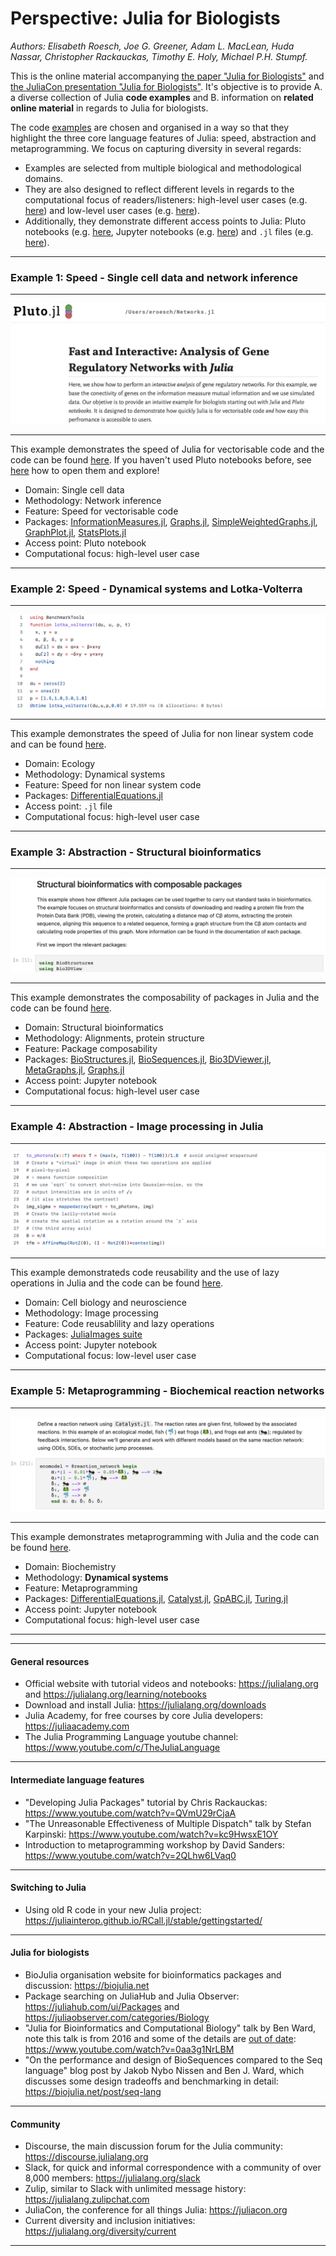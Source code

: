 # Perspective: Julia for Biologists
*Authors: Elisabeth Roesch, Joe G. Greener, Adam L. MacLean, Huda Nassar, Christopher Rackauckas, Timothy E. Holy, Michael P.H. Stumpf.*


This is the online material accompanying [the paper "Julia for Biologists"](https://arxiv.org/abs/2109.09973) and [the JuliaCon presentation "Julia for Biologists"](https://www.youtube.com/watch?v=gRj7E5kYG1I). It's objective is to provide A. a diverse collection of Julia **code examples** and B. information on **related online material** in regards to Julia for biologists. 

The code [examples](https://github.com/ElisabethRoesch/Perspective_Julia_for_Biologists/tree/main/Examples) are chosen and organised in a way so that they highlight the three core language features of Julia: speed, abstraction and metaprogramming. We focus on capturing diversity in several regards:
- Examples are selected from multiple biological and methodological domains. 
- They are also designed to reflect different levels in regards to the computational focus of readers/listeners: high-level user cases (e.g. [here](https://github.com/ElisabethRoesch/Perspective_Julia_for_Biologists/blob/main/Examples/Metaprogramming/Dynamical-systems-modeling.ipynb)) and low-level user cases (e.g. [here](https://github.com/ElisabethRoesch/Perspective_Julia_for_Biologists/tree/main/Examples/Abstraction/images_lazy)).
- Additionally, they demonstrate different access points to Julia: Pluto notebooks (e.g. [here](https://github.com/ElisabethRoesch/Perspective_Julia_for_Biologists/blob/main/Examples/Speed/Example_Network_Inference_from_Single_Cell_Data), Jupyter notebooks (e.g. [here](https://github.com/ElisabethRoesch/Perspective_Julia_for_Biologists/blob/main/Examples/Metaprogramming/Dynamical-systems-modeling.ipynb)) and ``.jl`` files (e.g. [here](https://github.com/ElisabethRoesch/Perspective_Julia_for_Biologists/tree/main/Examples/Abstraction/images_lazy)).
____
### Example 1: Speed - Single cell data and network inference
____
[![name](https://github.com/ElisabethRoesch/Perspective_Julia_for_Biologists/blob/main/figs/speed_network.png)](https://github.com/ElisabethRoesch/Perspective_Julia_for_Biologists/blob/main/Examples/Speed/Example_Network_Inference_from_Single_Cell_Data)

____

This example demonstrates the speed of Julia for vectorisable code and the code can be found [here](https://github.com/ElisabethRoesch/Perspective_Julia_for_Biologists/blob/main/Examples/Speed/Example_Network_Inference_from_Single_Cell_Data). If you haven't used Pluto notebooks before, see [here](https://github.com/fonsp/Pluto.jl) how to open them and explore!
* Domain: Single cell data
* Methodology: Network inference
* Feature: Speed for vectorisable code
* Packages: [InformationMeasures.jl](https://github.com/Tchanders/InformationMeasures.jl), [Graphs.jl](https://juliagraphs.org/Graphs.jl/dev/), [SimpleWeightedGraphs.jl](https://github.com/JuliaGraphs/SimpleWeightedGraphs.jl), [GraphPlot.jl](https://github.com/JuliaGraphs/GraphPlot.jl), [StatsPlots.jl](https://github.com/JuliaPlots/StatsPlots.jl)
* Access point: Pluto notebook
* Computational focus: high-level user case
____
### Example 2: Speed - Dynamical systems and Lotka-Volterra
____
[![name](https://github.com/ElisabethRoesch/Perspective_Julia_for_Biologists/blob/main/figs/speed_lv.png)](https://github.com/ElisabethRoesch/Perspective_Julia_for_Biologists/blob/main/Examples/Speed/Supplementary_Example_Accelerating_Dynamical_Systems_Modeling_in_Systems_Biology_and_Pharmacology)
____
This example demonstrates the speed of Julia for non linear system code and can be found [here](https://github.com/ElisabethRoesch/Perspective_Julia_for_Biologists/blob/main/Examples/Speed/Supplementary_Example_Accelerating_Dynamical_Systems_Modeling_in_Systems_Biology_and_Pharmacology).
* Domain: Ecology
* Methodology: Dynamical systems
* Feature: Speed for non linear system code
* Packages: [DifferentialEquations.jl](https://diffeq.sciml.ai/stable/)
* Access point: ``.jl`` file
* Computational focus: high-level user case
____
### Example 3: Abstraction - Structural bioinformatics
____
[![name](https://github.com/ElisabethRoesch/Perspective_Julia_for_Biologists/blob/main/figs/abstraction_bioinfo.png)](https://github.com/ElisabethRoesch/Perspective_Julia_for_Biologists/blob/main/Examples/Abstraction/Example_Structural_bioinformatics_with_composable_packages)
____
This example demonstrates the composability of packages in Julia and the code can be found [here](https://github.com/ElisabethRoesch/Perspective_Julia_for_Biologists/blob/main/Examples/Abstraction/Example_Structural_bioinformatics_with_composable_packages).
* Domain: Structural bioinformatics
* Methodology: Alignments, protein structure
* Feature: Package composability
* Packages: [BioStructures.jl](https://github.com/BioJulia/BioStructures.jl), [BioSequences.jl](https://github.com/BioJulia/BioSequences.jl), [Bio3DViewer.jl](https://github.com/jgreener64/Bio3DView.jl), [MetaGraphs.jl](https://github.com/JuliaGraphs/MetaGraphs.jl), [Graphs.jl](https://juliagraphs.org/Graphs.jl/dev/)
* Access point: Jupyter notebook
* Computational focus: high-level user case
____
### Example 4: Abstraction - Image processing in Julia
____
[![name](https://github.com/ElisabethRoesch/Perspective_Julia_for_Biologists/blob/main/figs/abstraction_im.png)](https://github.com/ElisabethRoesch/Perspective_Julia_for_Biologists/tree/main/Examples/Abstraction/images_lazy)
____
This example demonstrateds code reusability and the use of lazy operations in Julia and the code can be found [here](https://github.com/ElisabethRoesch/Perspective_Julia_for_Biologists/blob/main/Examples/Abstraction/Supplementary_Example_Flexibility_and_performance_in_image_processing).
* Domain: Cell biology and neuroscience
* Methodology: Image processing
* Feature: Code reusablility and lazy operations
* Packages: [JuliaImages suite](https://juliaimages.org/stable/)
* Access point: Jupyter notebook
* Computational focus: low-level user case
____
### Example 5: Metaprogramming - Biochemical reaction networks
____
[![name](https://github.com/ElisabethRoesch/Perspective_Julia_for_Biologists/blob/main/figs/meta.png)](https://github.com/ElisabethRoesch/Perspective_Julia_for_Biologists/blob/main/Examples/Metaprogramming/Example_Biochemical_reaction_networks)
____
This example demonstrates metaprogramming with Julia and the code can be found [here](https://github.com/ElisabethRoesch/Perspective_Julia_for_Biologists/blob/main/Examples/Metaprogramming/Example_Biochemical_reaction_networks).
* Domain: Biochemistry
* Methodology: **Dynamical systems**
* Feature: Metaprogramming
* Packages: [DifferentialEquations.jl](https://diffeq.sciml.ai/stable/), [Catalyst.jl](https://github.com/SciML/Catalyst.jl), [GpABC.jl](https://github.com/tanhevg/GpABC.jl), [Turing.jl](https://turing.ml/stable/) 
* Access point: Jupyter notebook
* Computational focus: high-level user case
____
____
#### General resources
  * Official website with tutorial videos and notebooks: https://julialang.org and https://julialang.org/learning/notebooks
  * Download and install Julia: https://julialang.org/downloads
  * Julia Academy, for free courses by core Julia developers: https://juliaacademy.com
  * The Julia Programming Language youtube channel: https://www.youtube.com/c/TheJuliaLanguage
  ____
#### Intermediate language features
  * "Developing Julia Packages" tutorial by Chris Rackauckas: https://www.youtube.com/watch?v=QVmU29rCjaA
  * "The Unreasonable Effectiveness of Multiple Dispatch" talk by Stefan Karpinski: https://www.youtube.com/watch?v=kc9HwsxE1OY
  * Introduction to metaprogramming workshop by David Sanders: https://www.youtube.com/watch?v=2QLhw6LVaq0
  ____
#### Switching to Julia
  * Using old R code in your new Julia project: https://juliainterop.github.io/RCall.jl/stable/gettingstarted/
  ____
#### Julia for biologists
  * BioJulia organisation website for bioinformatics packages and discussion: https://biojulia.net
  * Package searching on JuliaHub and Julia Observer: https://juliahub.com/ui/Packages and https://juliaobserver.com/categories/Biology
  * "Julia for Bioinformatics and Computational Biology" talk by Ben Ward, note this talk is from 2016 and some of the details are [out of date](https://biojulia.net/post/biojl): https://www.youtube.com/watch?v=0aa3g1NrLBM
  * "On the performance and design of BioSequences compared to the Seq language" blog post by Jakob Nybo Nissen and Ben J. Ward, which discusses some design tradeoffs and benchmarking in detail: https://biojulia.net/post/seq-lang
  ____
#### Community
  * Discourse, the main discussion forum for the Julia community: https://discourse.julialang.org
  * Slack, for quick and informal correspondence with a community of over 8,000 members: https://julialang.org/slack
  * Zulip, similar to Slack with unlimited message history: https://julialang.zulipchat.com
  * JuliaCon, the conference for all things Julia: https://juliacon.org
  * Current diversity and inclusion initiatives: https://julialang.org/diversity/current
____
